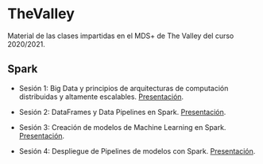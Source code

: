 # TheValley
Material de las clases impartidas en el MDS+ de The Valley del curso 2020/2021.

## Spark

 - Sesión 1: Big Data y principios de arquitecturas de computación distribuidas y altamente escalables.
   [Presentación](https://docs.google.com/presentation/d/10HZGQnFNzRO63I9XRt-uQa6K9K2yAM71Wu-SYB0TL7c/edit?usp=sharing).


- Sesión 2: DataFrames y Data Pipelines en Spark. 
  [Presentación](https://docs.google.com/presentation/d/1MotclVSrLoykWogG-WwLa-DbPNvVgHBaGuZJX2Gfc4o/edit?usp=sharing).
  

- Sesión 3: Creación de modelos de Machine Learning en Spark.
  [Presentación](https://docs.google.com/presentation/d/1wtHMvttKY1xCbB_-6mkWeC-wGv74Xgq37rg_fMJTacs/edit?usp=sharing).


- Sesión 4: Despliegue de Pipelines de modelos con Spark.
  [Presentación](https://docs.google.com/presentation/d/1bVH5xskKzVV71sYzroFO1EACAP3CvfhD-L2mOf0qR98/edit?usp=sharing).